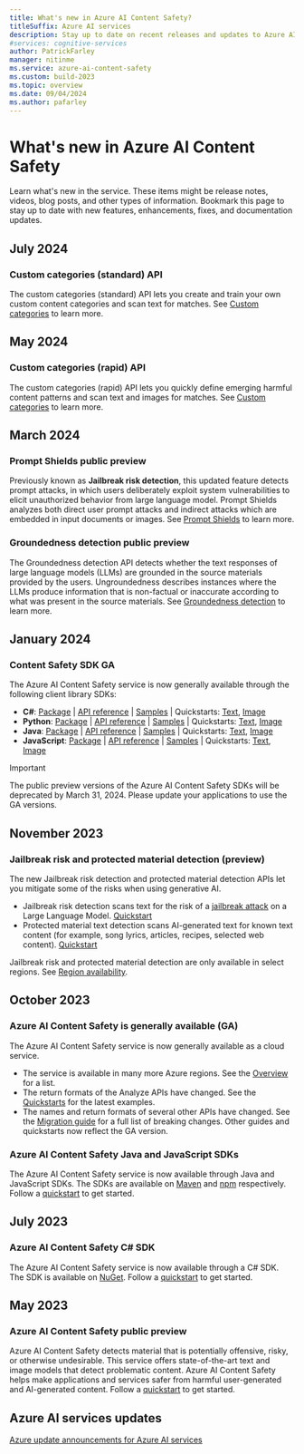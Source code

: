 ```yaml
---
title: What's new in Azure AI Content Safety?
titleSuffix: Azure AI services
description: Stay up to date on recent releases and updates to Azure AI Content Safety.
#services: cognitive-services
author: PatrickFarley
manager: nitinme
ms.service: azure-ai-content-safety
ms.custom: build-2023
ms.topic: overview
ms.date: 09/04/2024
ms.author: pafarley
---
```


# What's new in Azure AI Content Safety

Learn what's new in the service. These items might be release notes, videos, blog posts, and other types of information. Bookmark this page to stay up to date with new features, enhancements, fixes, and documentation updates.

## July 2024

### Custom categories (standard) API

The custom categories (standard) API lets you create and train your own custom content categories and scan text for matches. See [Custom categories](./concepts/custom-categories.md) to learn more.

## May 2024

### Custom categories (rapid) API

The custom categories (rapid) API lets you quickly define emerging harmful content patterns and scan text and images for matches. See [Custom categories](./concepts/custom-categories.md) to learn more.

## March 2024

### Prompt Shields public preview

Previously known as **Jailbreak risk detection**, this updated feature detects prompt attacks, in which users deliberately exploit system vulnerabilities to elicit unauthorized behavior from large language model. Prompt Shields analyzes both direct user prompt attacks and indirect attacks which are embedded in input documents or images. See [Prompt Shields](./concepts/jailbreak-detection.md) to learn more.

### Groundedness detection public preview

The Groundedness detection API detects whether the text responses of large language models (LLMs) are grounded in the source materials provided by the users. Ungroundedness describes instances where the LLMs produce information that is non-factual or inaccurate according to what was present in the source materials. See [Groundedness detection](./concepts/groundedness.md) to learn more.


## January 2024

### Content Safety SDK GA

The Azure AI Content Safety service is now generally available through the following client library SDKs:

- **C#**: [Package](https://www.nuget.org/packages/Azure.AI.ContentSafety) | [API reference](/dotnet/api/overview/azure/ai.contentsafety-readme) | [Samples](https://github.com/Azure-Samples/AzureAIContentSafety/tree/main/dotnet/1.0.0) | Quickstarts: [Text](./quickstart-text.md), [Image](./quickstart-image.md)
- **Python**: [Package](https://pypi.org/project/azure-ai-contentsafety/) | [API reference](/python/api/overview/azure/ai-contentsafety-readme) | [Samples](https://github.com/Azure-Samples/AzureAIContentSafety/tree/main/python/1.0.0) | Quickstarts: [Text](./quickstart-text.md), [Image](./quickstart-image.md)
- **Java**: [Package](https://oss.sonatype.org/#nexus-search;quick~contentsafety) | [API reference](/java/api/overview/azure/ai-contentsafety-readme) | [Samples](https://github.com/Azure-Samples/AzureAIContentSafety/tree/main/java/1.0.0) | Quickstarts: [Text](./quickstart-text.md), [Image](./quickstart-image.md)
- **JavaScript**: [Package](https://www.npmjs.com/package/@azure-rest/ai-content-safety?activeTab=readme) | [API reference](https://www.npmjs.com/package/@azure-rest/ai-content-safety/v/1.0.0) | [Samples](https://github.com/Azure-Samples/AzureAIContentSafety/tree/main/js/1.0.0) | Quickstarts: [Text](./quickstart-text.md), [Image](./quickstart-image.md)

> [!IMPORTANT]
> The public preview versions of the Azure AI Content Safety SDKs will be deprecated by March 31, 2024. Please update your applications to use the GA versions.

## November 2023

### Jailbreak risk and protected material detection (preview)

The new Jailbreak risk detection and protected material detection APIs let you mitigate some of the risks when using generative AI.

- Jailbreak risk detection scans text for the risk of a [jailbreak attack](./concepts/jailbreak-detection.md) on a Large Language Model. [Quickstart](./quickstart-jailbreak.md)
- Protected material text detection scans AI-generated text for known text content (for example, song lyrics, articles, recipes, selected web content). [Quickstart](./quickstart-protected-material.md)

Jailbreak risk and protected material detection are only available in select regions. See [Region availability](/azure/ai-services/content-safety/overview#region-availability).

## October 2023

### Azure AI Content Safety is generally available (GA)

The Azure AI Content Safety service is now generally available as a cloud service.
- The service is available in many more Azure regions. See the [Overview](./overview.md) for a list.
- The return formats of the Analyze APIs have changed. See the [Quickstarts](./quickstart-text.md) for the latest examples.
- The names and return formats of several other APIs have changed. See the [Migration guide](./how-to/migrate-to-general-availability.md) for a full list of breaking changes. Other guides and quickstarts now reflect the GA version.

### Azure AI Content Safety Java and JavaScript SDKs

The Azure AI Content Safety service is now available through Java and JavaScript SDKs. The SDKs are available on [Maven](https://central.sonatype.com/artifact/com.azure/azure-ai-contentsafety) and [npm](https://www.npmjs.com/package/@azure-rest/ai-content-safety) respectively. Follow a [quickstart](./quickstart-text.md) to get started.

## July 2023

### Azure AI Content Safety C# SDK

The Azure AI Content Safety service is now available through a C# SDK. The SDK is available on [NuGet](https://www.nuget.org/packages/Azure.AI.ContentSafety/). Follow a [quickstart](./quickstart-text.md) to get started.

## May 2023

### Azure AI Content Safety public preview

Azure AI Content Safety detects material that is potentially offensive, risky, or otherwise undesirable. This service offers state-of-the-art text and image models that detect problematic content. Azure AI Content Safety helps make applications and services safer from harmful user-generated and AI-generated content. Follow a [quickstart](./quickstart-text.md) to get started.

## Azure AI services updates

[Azure update announcements for Azure AI services](https://azure.microsoft.com/updates/?product=cognitive-services)
